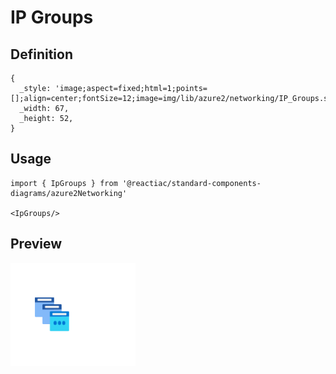 # IP Groups

## Definition

```
{
  _style: 'image;aspect=fixed;html=1;points=[];align=center;fontSize=12;image=img/lib/azure2/networking/IP_Groups.svg;strokeColor=none;',
  _width: 67,
  _height: 52,
}
```

## Usage

```
import { IpGroups } from '@reactiac/standard-components-diagrams/azure2Networking'

<IpGroups/>
```

## Preview

<img src="./ip-groups.png" width="200"/>
